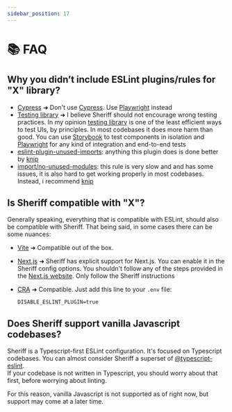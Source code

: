 ```yaml
---
sidebar_position: 17
---
```


# 📚 FAQ

## Why you didn’t include ESLint plugins/rules for "X" library?

- [Cypress](https://github.com/cypress-io/eslint-plugin-cypress) ➜ Don't use [Cypress](https://www.cypress.io/). Use [Playwright](https://playwright.dev/) instead
- [Testing library](https://github.com/testing-library/eslint-plugin-testing-library) ➜ I believe Sheriff should not encourage wrong testing practices. In my opinion [testing library](https://github.com/testing-library) is one of the least efficient ways to test UIs, by principles. In most codebases it does more harm than good. You can use [Storybook](https://github.com/storybookjs/storybook) to test components in isolation and [Playwright](https://playwright.dev/) for any kind of integration and end-to-end tests
- [eslint-plugin-unused-imports](https://github.com/sweepline/eslint-plugin-unused-imports): anything this plugin does is done better by [knip](https://github.com/webpro/knip)
- [import/no-unused-modules](https://github.com/import-js/eslint-plugin-import/blob/main/docs/rules/no-unused-modules.md): this rule is very slow and and has some issues, it is also hard to get working properly in most codebases. Instead, i recommend [knip](https://github.com/webpro/knip)

## Is Sheriff compatible with "X"?

Generally speaking, everything that is compatible with ESLint, should also be compatible with Sheriff. That being said, in some cases there can be some nuances:

- [Vite](https://vitejs.dev/) ➜ Compatible out of the box.
- [Next.js](https://github.com/vercel/next.js) ➜ Sheriff has explicit support for Next.js. You can enable it in the Sheriff config options. You shouldn't follow any of the steps provided in the [Next.js website](https://nextjs.org/docs/pages/building-your-application/configuring/eslint). Only follow the Sheriff instructions
- [CRA](https://create-react-app.dev/) ➜ Compatible. Just add this line to your `.env` file:

  ```.env title=".env"
  DISABLE_ESLINT_PLUGIN=true
  ```

## Does Sheriff support vanilla Javascript codebases?

Sheriff is a Typescript-first ESLint configuration. It's focused on Typescript codebases. You can almost consider Sheriff a superset of [@typescript-eslint](https://typescript-eslint.io/). <br />
If your codebase is not written in Typescript, you should worry about that first, before worrying about linting.

For this reason, vanilla Javascript is not supported as of right now, but support may come at a later time.
